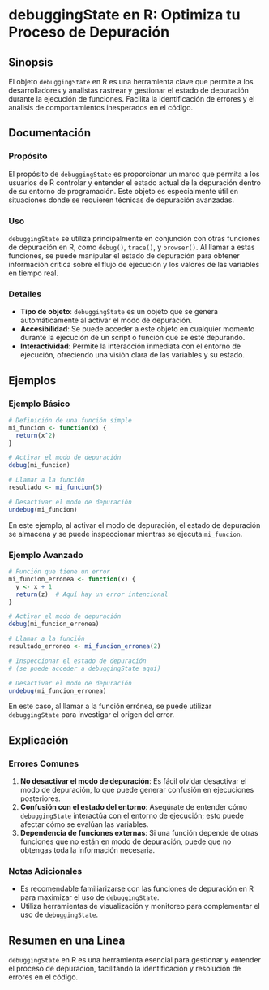 <!--
Meta Description: # debuggingState en R: Optimiza tu Proceso de Depuración ## Sinopsis El objeto `debuggingState` en R es una herramienta clave que permite a los desarr...
Meta Keywords: depuración, debuggingstate, modo, que, puede
-->

# debuggingState en R: Optimiza tu Proceso de Depuración

## Sinopsis
El objeto `debuggingState` en R es una herramienta clave que permite a los desarrolladores y analistas rastrear y gestionar el estado de depuración durante la ejecución de funciones. Facilita la identificación de errores y el análisis de comportamientos inesperados en el código.

## Documentación
### Propósito
El propósito de `debuggingState` es proporcionar un marco que permita a los usuarios de R controlar y entender el estado actual de la depuración dentro de su entorno de programación. Este objeto es especialmente útil en situaciones donde se requieren técnicas de depuración avanzadas.

### Uso
`debuggingState` se utiliza principalmente en conjunción con otras funciones de depuración en R, como `debug()`, `trace()`, y `browser()`. Al llamar a estas funciones, se puede manipular el estado de depuración para obtener información crítica sobre el flujo de ejecución y los valores de las variables en tiempo real.

### Detalles
- **Tipo de objeto**: `debuggingState` es un objeto que se genera automáticamente al activar el modo de depuración.
- **Accesibilidad**: Se puede acceder a este objeto en cualquier momento durante la ejecución de un script o función que se esté depurando.
- **Interactividad**: Permite la interacción inmediata con el entorno de ejecución, ofreciendo una visión clara de las variables y su estado.

## Ejemplos
### Ejemplo Básico
```R
# Definición de una función simple
mi_funcion <- function(x) {
  return(x^2)
}

# Activar el modo de depuración
debug(mi_funcion)

# Llamar a la función
resultado <- mi_funcion(3)

# Desactivar el modo de depuración
undebug(mi_funcion)
```

En este ejemplo, al activar el modo de depuración, el estado de depuración se almacena y se puede inspeccionar mientras se ejecuta `mi_funcion`.

### Ejemplo Avanzado
```R
# Función que tiene un error
mi_funcion_erronea <- function(x) {
  y <- x + 1
  return(z)  # Aquí hay un error intencional
}

# Activar el modo de depuración
debug(mi_funcion_erronea)

# Llamar a la función
resultado_erroneo <- mi_funcion_erronea(2)

# Inspeccionar el estado de depuración
# (se puede acceder a debuggingState aquí)

# Desactivar el modo de depuración
undebug(mi_funcion_erronea)
```

En este caso, al llamar a la función errónea, se puede utilizar `debuggingState` para investigar el origen del error.

## Explicación
### Errores Comunes
1. **No desactivar el modo de depuración**: Es fácil olvidar desactivar el modo de depuración, lo que puede generar confusión en ejecuciones posteriores.
2. **Confusión con el estado del entorno**: Asegúrate de entender cómo `debuggingState` interactúa con el entorno de ejecución; esto puede afectar cómo se evalúan las variables.
3. **Dependencia de funciones externas**: Si una función depende de otras funciones que no están en modo de depuración, puede que no obtengas toda la información necesaria.

### Notas Adicionales
- Es recomendable familiarizarse con las funciones de depuración en R para maximizar el uso de `debuggingState`.
- Utiliza herramientas de visualización y monitoreo para complementar el uso de `debuggingState`.

## Resumen en una Línea
`debuggingState` en R es una herramienta esencial para gestionar y entender el proceso de depuración, facilitando la identificación y resolución de errores en el código.